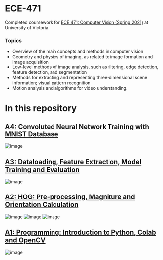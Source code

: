 # ECE-471

Completed coursework for [ECE 471: Computer Vision (Spring 2021)](https://www.uvic.ca/calendar/future/undergrad/index.php#/courses/B1FKl_pXN "UVic Course Page") at University of Victoria.

### Topics

- Overview of the main concepts and methods in computer vision
- Geometry and physics of imaging, as related to image formation and image acquisition
- Low-level methods of image analysis, such as filtering, edge detection, feature detection, and segmentation
- Methods for extracting and representing three-dimensional scene information; visual pattern recognition
- Motion analysis and algorithms for video understanding.

# In this repository

## [A4: Convoluted Neural Network Training with MNIST Database](./Assignment%204)
![image](https://user-images.githubusercontent.com/76612427/115479430-3dc43a00-a1fd-11eb-9ccb-64a9a31b91dc.png)

## [A3: Dataloading, Feature Extraction, Model Training and Evaluation](./Assignment%203)
![image](https://user-images.githubusercontent.com/76612427/115479595-9267b500-a1fd-11eb-82ca-bc6837ce950f.png)

## [A2: HOG: Pre-processing, Magniture and Orientation Calculation](./Assignment%202)
![image](https://user-images.githubusercontent.com/76612427/115479772-fb4f2d00-a1fd-11eb-948d-8b09c804370c.png) ![image](https://user-images.githubusercontent.com/76612427/115479785-05712b80-a1fe-11eb-8d52-cf8edb89085d.png) ![image](https://user-images.githubusercontent.com/76612427/115479798-10c45700-a1fe-11eb-95a8-969d50285a14.png)

## [A1: Programming: Introduction to Python, Colab and OpenCV](./Assignment%201)
![image](https://user-images.githubusercontent.com/76612427/115480036-88928180-a1fe-11eb-9a75-fac366a0c265.png)
